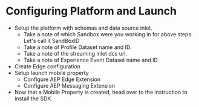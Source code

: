 #  Configuring Platform and Launch

- Setup the platform with schemas and data source inlet.
    - Take a note of which Sandbox were you working in for above steps. Let's call it SandBoxID
    - Take a note of Profile Dataset name and ID.
    - Take a note of the streaming inlet dcs url.
    - Take a note of Experience Event Dataset name and ID
- Create Edge configuration
- Setup launch mobile property
    - Configure AEP Edge Extension
    - Configure AEP Messaging Extension
- Now that a Mobile Property is created, head over to the instruction to install the SDK.
